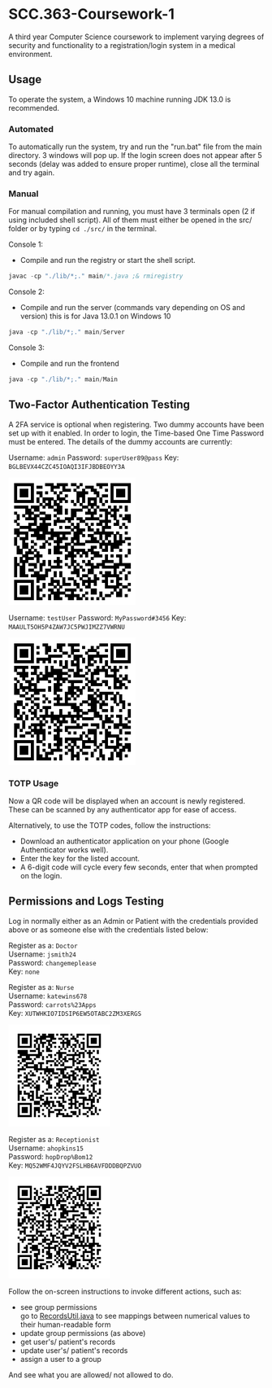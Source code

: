 # SCC.363-Coursework-1
A third year Computer Science coursework to implement varying degrees of security and functionality to a registration/login system in a medical environment.

## Usage
To operate the system, a Windows 10 machine running JDK 13.0 is recommended.

### Automated
To automatically run the system, try and run the "run.bat" file from the main directory. 3 windows will pop up. If the login screen does not appear after 5 seconds (delay was added to ensure proper runtime), close all the terminal and try again.

### Manual
For manual compilation and running, you must have 3 terminals open (2 if using included shell script). All of them must either be opened in the src/ folder or by typing ```cd ./src/``` in the terminal. 

Console 1:
- Compile and run the registry or start the shell script.
```java
javac -cp "./lib/*;." main/*.java ;& rmiregistry
``` 

Console 2:
- Compile and run the server (commands vary depending on OS and version) this is for Java 13.0.1 on Windows 10
```java
java -cp "./lib/*;." main/Server
```

Console 3:
- Compile and run the frontend
```java
java -cp "./lib/*;." main/Main
```

## Two-Factor Authentication Testing
A 2FA service is optional when registering. Two dummy accounts have been set up with it enabled. In order to login, the Time-based One Time Password must be entered. The details of the dummy accounts are currently:

Username: ```admin```
Password: ```superUser89@pass```
Key: ```BGLBEVX44CZC45IOAQI3IFJBDBEOYY3A```

![admin QR Code](admin.png)

Username: ```testUser```
Password: ```MyPassword#3456```
Key: ```MAAULT5OH5P4ZAW7JC5PWJIMZZ7VWRNU```

![testUser QR Code](testUser.png)

### TOTP Usage
Now a QR code will be displayed when an account is newly registered. These can be scanned by any authenticator app for ease of access.

Alternatively, to use the TOTP codes, follow the instructions:

- Download an authenticator application on your phone (Google Authenticator works well).
- Enter the key for the listed account.
- A 6-digit code will cycle every few seconds, enter that when prompted on the login.

## Permissions and Logs Testing

Log in normally either as an Admin or Patient with the credentials provided above or as someone else with the credentials listed below:

Register as a: ```Doctor```<br>
Username: ```jsmith24```<br>
Password: ```changemeplease```<br>
Key: ```none```

Register as a: ```Nurse```<br>
Username: ```katewins678```<br>
Password: ```carrots%23Apps```<br>
Key: ```XUTWHKIO7IDSIP6EW5OTABC2ZM3XERGS```

![katewins678 QR code](katewins678_QRcode.png)

Register as a: ```Receptionist```<br>
Username: ```ahopkins15```<br>
Password: ```hopDrop%Bom12```<br>
Key: ```MQ52WMF4JQYV2FSLHB6AVFDDDBQPZVUO```

![ahopkins15 QR code](ahopkins15_QRcode.png)

Follow the on-screen instructions to invoke different actions, such as:

- see group permissions
  <br>go to [RecordsUtil.java](src/main/RecordsUtil.java) to see mappings between numerical values to their human-readable form
- update group permissions (as above)
- get user's/ patient's records
- update user's/ patient's records
- assign a user to a group

And see what you are allowed/ not allowed to do.
